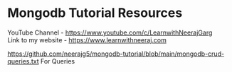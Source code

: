 # Mongodb Tutorial Resources
YouTube Channel - https://www.youtube.com/c/LearnwithNeerajGarg  
Link to my website - https://www.learnwithneeraj.com


https://github.com/neerajg5/mongodb-tutorial/blob/main/mongodb-crud-queries.txt  For Queries
